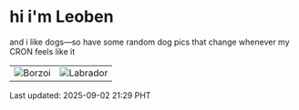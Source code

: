 # hi i'm Leoben

and i like dogs—so have some random dog pics that change whenever my CRON feels like it

|  |  |
|--------|----------|
| ![Borzoi](https://random-dog-vercel.vercel.app/api/random-borzoi?v=1756819769) | ![Labrador](https://random-dog-vercel.vercel.app/api/random-labrador?v=1756819769) |

Last updated: 2025-09-02 21:29 PHT

